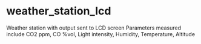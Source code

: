 # weather_station_lcd
Weather station with output sent to LCD screen
Parameters measured include CO2 ppm, CO %vol, Light intensity, Humidity, Temperature, Altitude
